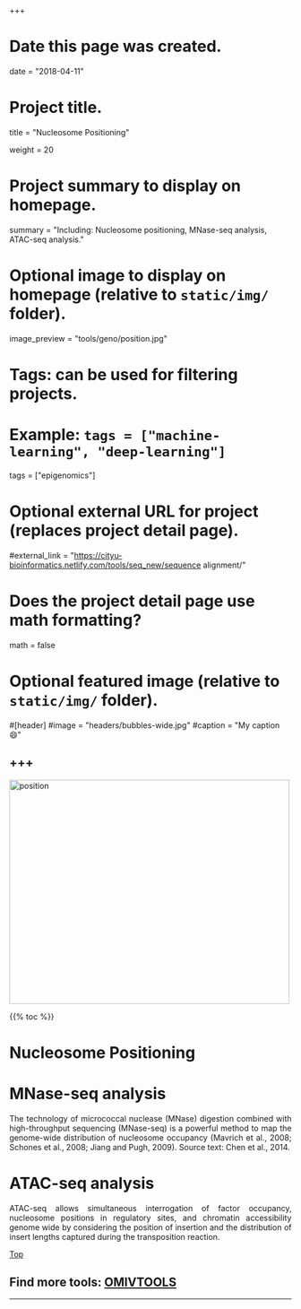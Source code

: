 +++
# Date this page was created.
date = "2018-04-11"

# Project title.
 title = "Nucleosome Positioning"

weight = 20
# Project summary to display on homepage.
summary = "Including: Nucleosome positioning, MNase-seq analysis, ATAC-seq analysis."

# Optional image to display on homepage (relative to `static/img/` folder).
image_preview = "tools/geno/position.jpg"

# Tags: can be used for filtering projects.
# Example: `tags = ["machine-learning", "deep-learning"]`
tags = ["epigenomics"]

# Optional external URL for project (replaces project detail page).
#external_link = "https://cityu-bioinformatics.netlify.com/tools/seq_new/sequence alignment/"


# Does the project detail page use math formatting?
math = false

# Optional featured image (relative to `static/img/` folder).
#[header]
#image = "headers/bubbles-wide.jpg"
#caption = "My caption :smile:"


+++
---

<img src="/img/tools/geno/position.jpg" width="500" height="400" alt="position" align="center">

<span id="top"></span>

{{% toc %}}

# Nucleosome Positioning


# MNase-seq analysis

<p align="justify">The technology of micrococcal nuclease (MNase) digestion combined with high-throughput sequencing (MNase-seq) is a powerful method to map the genome-wide distribution of nucleosome occupancy (Mavrich et al., 2008; Schones et al., 2008; Jiang and Pugh, 2009). Source text: Chen et al., 2014.

# ATAC-seq analysis

<p align="justify">ATAC-seq allows simultaneous interrogation of factor occupancy, nucleosome positions in regulatory sites, and chromatin accessibility genome wide by considering the position of insertion and the distribution of insert lengths captured during the transposition reaction. 

[<i class="fa fa-hand-o-up fa-1x "></i>Top](#top)

## Find more tools: [**OMIVTOOLS**](https://omictools.com/epigenomics-category)

---